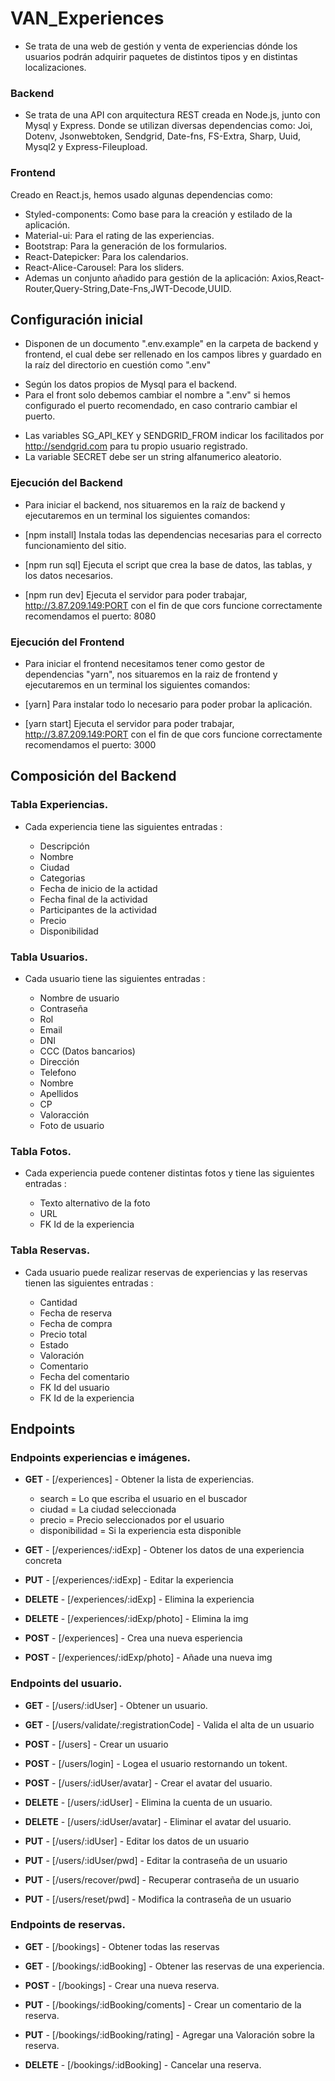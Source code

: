 # VAN_Experiences

-   Se trata de una web de gestión y venta de experiencias dónde los usuarios podrán adquirir paquetes de distintos tipos y en distintas localizaciones.

### Backend

-   Se trata de una API con arquitectura REST creada en Node.js, junto con Mysql y Express.
    Donde se utilizan diversas dependencias como: Joi, Dotenv, Jsonwebtoken, Sendgrid, Date-fns, FS-Extra, Sharp, Uuid, Mysql2 y Express-Fileupload.

### Frontend

Creado en React.js, hemos usado algunas dependencias como:

-   Styled-components: Como base para la creación y estilado de la aplicación.
-   Material-ui: Para el rating de las experiencias.
-   Bootstrap: Para la generación de los formularios.
-   React-Datepicker: Para los calendarios.
-   React-Alice-Carousel: Para los sliders.
-   Ademas un conjunto añadido para gestión de la aplicación: Axios,React-Router,Query-String,Date-Fns,JWT-Decode,UUID.

## Configuración inicial

-   Disponen de un documento ".env.example" en la carpeta de backend y frontend, el cual debe ser rellenado en los campos libres y guardado en la raíz del directorio en cuestión como ".env"

*   Según los datos propios de Mysql para el backend.
*   Para el front solo debemos cambiar el nombre a ".env" si hemos configurado el puerto recomendado, en caso contrario cambiar el puerto.

-   Las variables SG_API_KEY y SENDGRID_FROM indicar los facilitados por http://sendgrid.com para tu
    propio usuario registrado.
-   La variable SECRET debe ser un string alfanumerico aleatorio.

### Ejecución del Backend

-   Para iniciar el backend, nos situaremos en la raíz de backend y ejecutaremos en un terminal los siguientes comandos:

-   [npm install] Instala todas las dependencias necesarias para el correcto funcionamiento del sitio.
-   [npm run sql] Ejecuta el script que crea la base de datos, las tablas, y los datos necesarios.
-   [npm run dev] Ejecuta el servidor para poder trabajar, http://3.87.209.149:PORT con el fin de que cors funcione correctamente recomendamos el puerto: 8080

### Ejecución del Frontend

-   Para iniciar el frontend necesitamos tener como gestor de dependencias "yarn", nos situaremos en la raiz de frontend y ejecutaremos en un terminal los siguientes comandos:

-   [yarn] Para instalar todo lo necesario para poder probar la aplicación.
-   [yarn start] Ejecuta el servidor para poder trabajar, http://3.87.209.149:PORT con el fin de que cors funcione correctamente recomendamos el puerto: 3000

## Composición del Backend

### Tabla Experiencias.

-   Cada experiencia tiene las siguientes entradas :

    -   Descripción
    -   Nombre
    -   Ciudad
    -   Categorias
    -   Fecha de inicio de la actidad
    -   Fecha final de la actividad
    -   Participantes de la actividad
    -   Precio
    -   Disponibilidad

### Tabla Usuarios.

-   Cada usuario tiene las siguientes entradas :

    -   Nombre de usuario
    -   Contraseña
    -   Rol
    -   Email
    -   DNI
    -   CCC (Datos bancarios)
    -   Dirección
    -   Telefono
    -   Nombre
    -   Apellidos
    -   CP
    -   Valoracción
    -   Foto de usuario

### Tabla Fotos.

-   Cada experiencia puede contener distintas fotos y tiene las siguientes entradas :

    -   Texto alternativo de la foto
    -   URL
    -   FK Id de la experiencia

### Tabla Reservas.

-   Cada usuario puede realizar reservas de experiencias y las reservas tienen las siguientes entradas :

    -   Cantidad
    -   Fecha de reserva
    -   Fecha de compra
    -   Precio total
    -   Estado
    -   Valoración
    -   Comentario
    -   Fecha del comentario
    -   FK Id del usuario
    -   FK Id de la experiencia

## Endpoints

### Endpoints experiencias e imágenes.

-   **GET** - [/experiences] - Obtener la lista de experiencias.
    -   search = Lo que escriba el usuario en el buscador
    -   ciudad = La ciudad seleccionada
    -   precio = Precio seleccionados por el usuario
    -   disponibilidad = Si la experiencia esta disponible
-   **GET** - [/experiences/:idExp] - Obtener los datos de una experiencia concreta

-   **PUT** - [/experiences/:idExp] - Editar la experiencia

-   **DELETE** - [/experiences/:idExp] - Elimina la experiencia

-   **DELETE** - [/experiences/:idExp/photo] - Elimina la img

-   **POST** - [/experiences] - Crea una nueva esperiencia

-   **POST** - [/experiences/:idExp/photo] - Añade una nueva img

### Endpoints del usuario.

-   **GET** - [/users/:idUser] - Obtener un usuario.

-   **GET** - [/users/validate/:registrationCode] - Valida el alta de un usuario

-   **POST** - [/users] - Crear un usuario

-   **POST** - [/users/login] - Logea el usuario restornando un tokent.

-   **POST** - [/users/:idUser/avatar] - Crear el avatar del usuario.

-   **DELETE** - [/users/:idUser] - Elimina la cuenta de un usuario.

-   **DELETE** - [/users/:idUser/avatar] - Eliminar el avatar del usuario.

-   **PUT** - [/users/:idUser] - Editar los datos de un usuario

-   **PUT** - [/users/:idUser/pwd] - Editar la contraseña de un usuario

-   **PUT** - [/users/recover/pwd] - Recuperar contraseña de un usuario

-   **PUT** - [/users/reset/pwd] - Modifica la contraseña de un usuario

### Endpoints de reservas.

-   **GET** - [/bookings] - Obtener todas las reservas

-   **GET** - [/bookings/:idBooking] - Obtener las reservas de una experiencia.

-   **POST** - [/bookings] - Crear una nueva reserva.

-   **PUT** - [/bookings/:idBooking/coments] - Crear un comentario de la reserva.

-   **PUT** - [/bookings/:idBooking/rating] - Agregar una Valoración sobre la reserva.

-   **DELETE** - [/bookings/:idBooking] - Cancelar una reserva.
